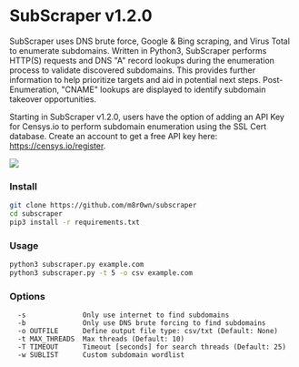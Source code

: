# SubScraper v1.2.0

SubScraper uses DNS brute force, Google & Bing scraping, and Virus Total to enumerate subdomains. Written in Python3, SubScraper performs HTTP(S) requests and DNS "A" record lookups during the enumeration process to validate discovered subdomains. This provides further information to help prioritize targets and aid in potential next steps. Post-Enumeration, "CNAME" lookups are displayed to identify subdomain takeover opportunities.

Starting in SubScraper v1.2.0, users have the option of adding an API Key for Censys.io to perform subdomain enumeration using the SSL Cert database. Create an account to get a free API key here: https://censys.io/register.

![](https://user-images.githubusercontent.com/13889819/46205430-90ac0e00-c2ee-11e8-801c-626b066448ca.png)

### Install
```bash
git clone https://github.com/m8r0wn/subscraper
cd subscraper
pip3 install -r requirements.txt
```
### Usage
```bash
python3 subscraper.py example.com
python3 subscraper.py -t 5 -o csv example.com
```

### Options
```
  -s              Only use internet to find subdomains
  -b              Only use DNS brute forcing to find subdomains
  -o OUTFILE      Define output file type: csv/txt (Default: None)
  -t MAX_THREADS  Max threads (Default: 10)
  -T TIMEOUT      Timeout [seconds] for search threads (Default: 25)
  -w SUBLIST      Custom subdomain wordlist
```
